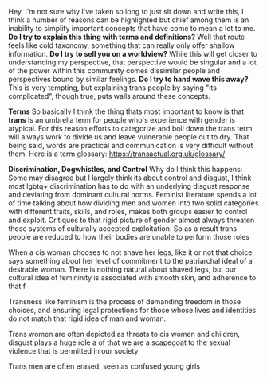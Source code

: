 Hey, I'm not sure why I've taken so long to just sit down and write this, I think a number of reasons can be highlighted but chief among them is an inability to simplify important concepts that have come to mean a lot to me. 
**Do I try to explain this thing with terms and definitions?** Well that route feels like cold taxonomy, something that can really only offer shallow information. 
**Do I try to sell you on a worldview?** While this will get closer to understanding my perspective, that perspective would be singular and a lot of the power within this community comes dissimilar people and perspectives bound by similar feelings. 
**Do I try to hand wave this away?** This is very tempting, but explaining trans people by saying "its complicated", though true, puts walls around these concepts. 

**Terms**
So basically I think the thing thats most important to know is that **trans** is an umbrella term for people who's experience with gender is atypical. For this reason efforts to categorize and boil down the trans term will always work to divide us and leave vulnerable people out to dry. That being said, words are practical and communication is very difficult without them. Here is a term glossary: https://transactual.org.uk/glossary/

**Discrimination, Dogwhistles, and Control**
Why do I think this happens: Some may disagree but I largely think its about control and disgust, I think most lgbtq+ discrimination has to do with an underlying disgust response and deviating from dominant cultural norms. Feminist literature spends a lot of time talking about how dividing men and women into two solid categories with different traits, skills, and roles, makes both groups easier to control and exploit. Critiques to that rigid picture of gender almost always threaten those systems of culturally accepted exploitation. So as a result trans people are reduced to how their bodies are unable to perform those roles

When a cis woman chooses to not shave her legs, like it or not that choice says something about her level of commitment to the patriarchal ideal of a desirable woman. There is nothing natural about shaved legs, but our cultural idea of femininity is associated with smooth skin, and adherence to that f


Transness like feminism is the process of demanding freedom in those choices, and ensuring legal protections for those whose lives and identities do not match that rigid idea of man and woman. 

Trans women are often depicted as threats to cis women and children, disgust plays a huge role  a of that we are a scapegoat to the sexual violence that is permitted in our society 

Trans men are often erased, seen as confused young girls 

